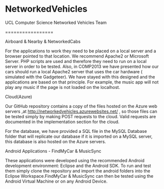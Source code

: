 NetworkedVehicles
=================

UCL Computer Science Networked Vehicles Team

=================

Airboard & Nearby & NetworkedCabs

For the applications to work they need to be placed on a local server and a browser pointed to that location. We recommend Apache2 or Microsoft Server. 
PHP scripts are used and therefore they need to run on a local server in order to be tested. Also, in COMP2013 we have presented how our cars should run a local Apache2 server that uses the car hardware ( simulated with the Gadgeteer). We have stayed with this designed and the applications are based on that principle. For example, the music app will not play any music if the page is not loaded on the localhost. 

Cloud(Azure)

Our GitHub repository contains a copy of the files hosted on the Azure web servers ,at 
http://networkedvehicles.azurewebsites.net/ , so those files can be tested simply by making POST requests to the cloud. Valid requests are documented in the implementation section for the cloud.

For the database, we have provided a SQL file in the MySQL Database folder that will replicate our database if it is imported on a MySQL server, this database is also hosted on the Azure servers.

Android Applications - FindMyCar & MusicSync

These applications were developed using the recommended Android development environment:
Eclipse and the Android SDK. To run and test them simply clone the repository and import the android folders into the Eclipse Workspace.FindMyCar & MusicSync can then be tested using the Android Virtual Machine or on any Android Device.
